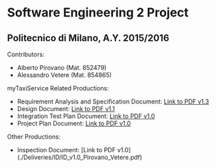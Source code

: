 # Software Engineering 2 Project
## Politecnico di Milano, A.Y. 2015/2016

Contributors:
 - Alberto Pirovano (Mat. 852479)
 - Alessandro Vetere (Mat. 854865)

myTaxiService Related Productions:
 - Requirement Analysis and Specification Document: [Link to PDF v1.3](./Deliveries/RASD/myTaxiService_RASD_v1.3_Pirovano_Vetere.pdf)
 - Design Document: [Link to PDF v1.1](./Deliveries/DD/myTaxiService_DD_v1.1_Pirovano_Vetere.pdf)
 - Integration Test Plan Document: [Link to PDF v1.0](./Deliveries/ITPD/myTaxiService_ITPD_v1.0_Pirovano_Vetere.pdf)
 - Project Plan Document: [Link to PDF v1.0](./Deliveries/PPD/myTaxiService_PPD_v1.0_Pirovano_Vetere.pdf)
 
Other Productions:
 - Inspection Document: [Link to PDF v1.0] (./Deliveries/ID/ID_v1.0_Pirovano_Vetere.pdf)

